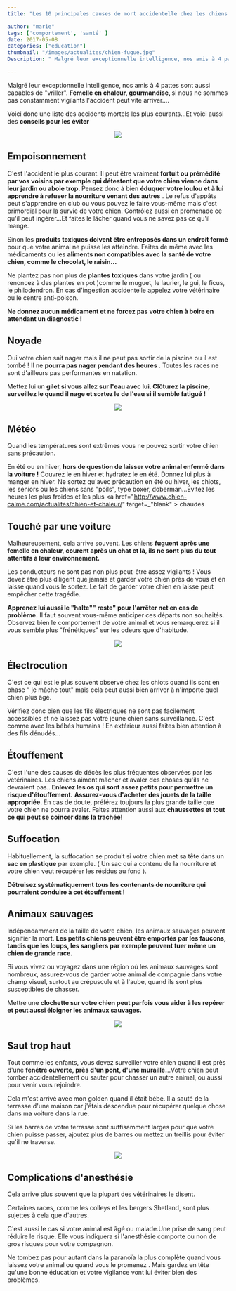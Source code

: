 ```yaml
---
title: "Les 10 principales causes de mort accidentelle chez les chiens : comment les prévenir ?   "

author: "marie"
tags: ['comportement', 'santé' ]
date: 2017-05-08
categories: ["education"]
thumbnail: "/images/actualites/chien-fugue.jpg"
Description: " Malgré leur exceptionnelle intelligence, nos amis à 4 pattes sont aussi capables de vriller. Femelle en chaleur, gourmandise, si nous ne sommes pas constamment vigilants l'accident peut vite arriver....Voici donc une liste des accidents mortels les plus courants...Et voici aussi des conseils pour les éviter "

---
```


Malgré leur exceptionnelle intelligence, nos amis à 4 pattes sont aussi capables de "vriller". <b>Femelle en chaleur, gourmandise, </b>si nous ne sommes pas constamment vigilants l'accident peut vite arriver....

Voici donc une liste des accidents mortels les plus courants...Et voici aussi des <b>conseils pour les éviter</b>

<p align="center"><img src="/images/actualites/danger-chien.jpg" class="img-responsive"></p>




## Empoisonnement ##

C'est l'accident le plus courant. Il peut être vraiment <b> fortuit ou prémédité par vos voisins par exemple qui détestent que votre chien vienne dans leur jardin ou aboie trop. </b>
Pensez donc à bien <b>éduquer votre loulou et à lui apprendre à refuser la nourriture venant des autres</b> . Le refus d'appâts peut s'apprendre en club ou vous pouvez le faire vous-même mais c'est primordial pour la survie de votre chien. Contrôlez aussi en promenade ce qu'il peut ingérer...Et faites le lâcher quand vous ne savez pas ce qu'il mange.

Sinon les <b>produits toxiques doivent être entreposés dans un endroit fermé</b> pour que votre animal ne puisse les atteindre. Faites de même avec les médicaments ou les <b>aliments non compatibles avec la santé de votre chien, comme le chocolat, le raisin...</b>

Ne plantez pas non plus de <b>plantes toxiques</b> dans votre jardin ( ou renoncez à des plantes en pot )comme le muguet, le laurier, le gui, le ficus, le philodendron..En cas d'ingestion accidentelle appelez votre vétérinaire  ou le centre anti-poison.

<b>Ne donnez aucun médicament et ne forcez pas votre chien à boire en attendant un diagnostic !</b>





## Noyade ##

Oui votre chien sait nager mais il ne peut pas sortir de la piscine ou il est tombé ! Il ne <b>pourra pas nager pendant des heures</b> . Toutes les races ne sont d'ailleurs pas performantes en natation.

Mettez lui un <b>gilet si vous allez sur l'eau avec lui. Clôturez la piscine, surveillez le quand il nage et sortez le de l'eau si il semble fatigué !</b>


<p align="center"><img src="/images/actualites/gilet-chien.jpg" class="img-responsive"></p>

## Météo ##
Quand les températures sont extrêmes vous ne pouvez sortir votre chien sans précaution.

En été ou en hiver, <b> hors de question de laisser votre animal enfermé dans la voiture !</b> Couvrez le en hiver et hydratez le en été. Donnez lui plus à manger en hiver. Ne sortez qu'avec précaution en été ou hiver, les chiots, les seniors ou les chiens sans "poils", type boxer, doberman...Évitez les heures les plus froides et les plus <a href="http://www.chien-calme.com/actualites/chien-et-chaleur/" target=_"blank" > chaudes </a>




## Touché par une voiture  ##

Malheureusement, cela arrive souvent. Les chiens <b>fuguent après une femelle en chaleur, courent après un chat et là, ils ne sont plus du tout attentifs à leur environnement.</b>

Les conducteurs ne sont pas non plus peut-être assez vigilants ! Vous devez être plus diligent que jamais et garder votre chien près de vous et en laisse quand vous le sortez. Le fait de garder votre chien en laisse peut empêcher cette tragédie.

<b>Apprenez lui aussi le "halte"" reste" pour l'arrêter net en cas de problème.</b> Il faut souvent vous-même anticiper ces départs non souhaités. Observez bien le comportement de votre animal et vous remarquerez si il vous semble plus "frénétiques" sur les odeurs que d'habitude.


<p align="center"><img src="/images/actualites/comportamento-predateur.jpg" class="img-responsive"></p>


## Électrocution ##


C'est ce qui est le plus souvent observé chez les chiots quand ils sont en phase " je mâche tout" mais cela peut aussi bien arriver à n'importe quel chien plus âgé.

Vérifiez donc bien que les fils électriques ne sont pas facilement accessibles et ne laissez pas votre jeune chien sans surveillance. C'est comme avec les bébés humains ! En extérieur aussi faites bien attention à des fils dénudés...

## Étouffement ##

C'est l'une des causes de décès les plus fréquentes observées par les vétérinaires.
 Les chiens aiment mâcher et avaler des choses qu'ils ne devraient pas..<b> Enlevez les os qui sont assez petits pour permettre un risque d'étouffement.</b>
  <b>Assurez-vous d'acheter des jouets de la taille appropriée. </b> En cas de doute, préférez toujours la plus grande taille que votre chien ne pourra avaler. Faites attention aussi aux <b>chaussettes  et tout ce qui peut se coincer dans la trachée!</b>

<h2>  Suffocation </h2>

  Habituellement, la suffocation se produit si votre chien met sa tête dans un <b>sac en plastique</b> par exemple. ( Un sac qui a contenu de la nourriture et votre chien veut récupérer les résidus au fond ).

   <b>Détruisez systématiquement tous les contenants de nourriture qui pourraient conduire à cet étouffement !</b>

 <h2>  Animaux sauvages </h2>

 Indépendamment de la taille de votre chien, les animaux sauvages peuvent signifier la mort. <b>Les petits chiens peuvent être emportés par les faucons, tandis que les loups, les sangliers par exemple peuvent tuer même un chien de grande race. </b>

 Si vous vivez ou voyagez dans une région où les animaux sauvages sont nombreux, assurez-vous de garder votre animal de compagnie dans votre champ visuel, surtout au crépuscule et à l'aube, quand ils sont plus susceptibles  de chasser.

 Mettre une <b>clochette sur votre chien peut parfois vous aider à les repérer et peut aussi éloigner les animaux sauvages. </b>

<p align="center"><img src="/images/actualites/sanglier-chien-.jpg" class="img-responsive"></p>

<h2> Saut trop haut </h2>

Tout comme les enfants, vous devez surveiller votre chien quand il est près d'une <b>fenêtre ouverte, près d'un pont, d'une muraille.</b>..Votre chien peut tomber accidentellement ou sauter pour chasser un autre animal, ou aussi pour venir vous rejoindre.

Cela m'est arrivé avec mon golden quand il était bébé. Il a sauté de la terrasse d'une maison car j'étais descendue pour récupérer quelque chose dans ma voiture dans la rue.

Si les barres de votre terrasse sont suffisamment larges pour que votre chien puisse passer, ajoutez plus de barres ou mettez un treillis pour éviter qu'il ne traverse.

<p align="center"><img src="/images/actualites/chienetsaut.jpg" class="img-responsive"></p>

<h2> Complications d'anesthésie </h2>
Cela arrive plus souvent que la plupart des vétérinaires le disent.

Certaines races, comme les colleys et les bergers Shetland, sont plus sujettes à cela que d'autres.

C'est aussi le cas si votre animal est âgé ou malade.Une prise de sang peut réduire le risque. Elle vous indiquera si l'anesthésie comporte ou non de gros risques pour votre compagnon.

Ne tombez pas pour autant dans la paranoïa la plus complète quand vous laissez votre animal ou quand vous le promenez . Mais gardez en tête qu'une bonne éducation et votre vigilance vont lui éviter bien des problèmes.